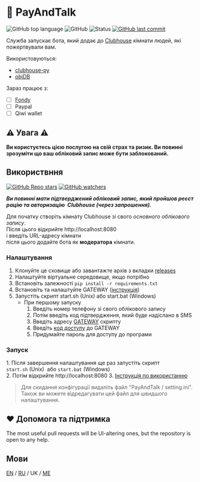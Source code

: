 <!-- https://github.com/kirillkuzin/donatehouse/blob/master/README.md -->
# 👋 PayAndTalk
![GitHub top language](https://img.shields.io/github/languages/top/gornostay25/PayAndTalk) ![GitHub](https://img.shields.io/github/license/gornostay25/PayAndTalk) ![Status](https://img.shields.io/static/v1?label=Status&message=Development&color=important&style=flat) [![GitHub last commit](https://img.shields.io/github/last-commit/gornostay25/PayAndTalk)](https://github.com/gornostay25/PayAndTalk/commits/main)

Служба запускає бота, який додає до [Clubhouse](https://www.joinclubhouse.com) кімнати людей, які пожертвували вам.

Використовуються:
- [clubhouse-py](https://github.com/stypr/clubhouse-py)
- [objDB](https://googlescripts.harryonline.net/objdb)

Зараз працює з:
- [ ] [Fondy](https://fondy.ua/uk/)
- [ ] Paypal
- [ ] Qiwi wallet

## ⚠️ Увага ⚠️
**Ви користуєтесь цією послугою на свій страх та ризик. Ви повинні  зрозуміти
що ваш обліковий запис може бути заблокований.**

## Використвння

[![GitHub Repo stars](https://img.shields.io/github/stars/gornostay25/PayAndTalk?style=social)](https://github.com/gornostay25/PayAndTalk/stargazers) [![GitHub watchers](https://img.shields.io/github/watchers/gornostay25/PayAndTalk?style=social)](https://github.com/gornostay25/PayAndTalk/watchers)


***Ви повинні мати підтверджений обліковий запис, який пройшов реєстрацію та авторизацію
 Clubhouse (через запрошення).***


Для початку створіть кімнату Clubhouse зі свого *основного облікового запису*.<br>
Після цього відкрийте http://localhost:8080 <br>
 і введіть URL-адресу кімнати<br>
після цього додайте бота як **модератора** кімнати.

### Налаштування

1. Клонуйте це сховище або завантажте архів з вкладки [releases](https://github.com/gornostay25/PayAndTalk/releases)
2. Налаштуйте віртуальне середовище, якщо потрібно
3. Встановіть залежності `pip install -r requirements.txt`
4. Встановіть та налаштуйте GATEWAY ([інструкція](/docs/UK/GAS.md))
5. Запустіть скрипт start.sh (Unix) або start.bat (Windows)
   * При першому запуску
      1. Введіть номер телефону зі свого облікового запису
      2. Потім введіть код підтвердження, який буде надіслано в SMS
      3. Введіть адресу [GATEWAY](/docs/UK/GAS.md) скрипту
      4. Введіть [код доступу](/docs/UK/GAS.md) до GATEWAY
      5. Придумайте пароль для доступу до програми

### Запуск

1. Після завершення налаштування ще раз запустіть скрипт 
`start.sh` (Unix) 
або `start.bat` (Windows)
2. Потім відкрийте http://localhost:8080
3. [Інструкція по використанню](/docs/UK/USE.md)


> Для скидання конфігурації видаліть файл "PayAndTalk / setting.ini".
> Також ви можете відредагувати цей файл для швидшого налаштування.

## ❤️ Допомога та підтримка

The most useful pull requests will be UI-altering ones, but the repository 
is open to any help.


## Мови

[EN](/README.md) / [RU](/docs/RU/README.md) / UK / [ME](/docs/ME/README.md)
<!-- https://github.com/kirillkuzin/donatehouse/blob/master/README.md -->
